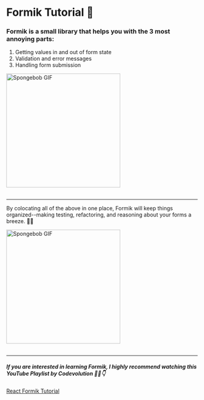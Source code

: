 # Formik Tutorial 📃
### Formik is a small library that helps you with the 3 most annoying parts:

1. Getting values in and out of form state
2. Validation and error messages
3. Handling form submission

<div align="left">
  <img 
    src="https://user-images.githubusercontent.com/54215462/201438859-1156c6f4-ec5a-4437-88d7-7abebfefe53d.gif"
    alt="Spongebob GIF"
    width="300"
    height="300"
  />
</div>
<br />
<hr />

By colocating all of the above in one place, Formik will keep things organized--making testing, refactoring, and reasoning about your forms a breeze. 🌿🌸

<div align="left">
  <img 
    src="https://user-images.githubusercontent.com/54215462/201439221-281fa488-66c2-4201-a684-b08f47166097.gif"
    alt="Spongebob GIF"
    width="300"
    height="300"
  />
</div>
<br />
<hr />


##### If you are interested in learning Formik, I highly recommend watching this YouTube Playlist by Codevolution 🍿🎥👇 <br />
<a href="https://youtube.com/playlist?list=PLC3y8-rFHvwiPmFbtzEWjESkqBVDbdgGu">React Formik Tutorial</a>
